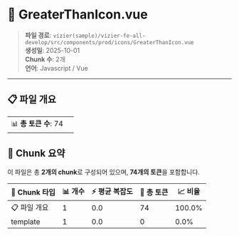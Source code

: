 # 📄 GreaterThanIcon.vue

> **파일 경로**: `vizier(sample)/vizier-fe-all-develop/src/components/prod/icons/GreaterThanIcon.vue`  
> **생성일**: 2025-10-01  
> **Chunk 수**: 2개  
> **언어**: Javascript / Vue
---


## 📋 파일 개요

| | |
|--|--|
| 📊 **총 토큰 수**: 74 |  |






## 🧩 Chunk 요약

이 파일은 총 **2개의 chunk**로 구성되어 있으며, **74개의 토큰**을 포함합니다.

| 🧩 Chunk 타입 | 📊 개수 | ⚡ 평균 복잡도 | 📝 총 토큰 | 📈 비율 |
|---------------|--------|-------------|----------|--------|
| 📋 파일 개요 | 1 | 0.0 | 74 | 100.0% |
| template | 1 | 0.0 | 0 | 0.0% |

